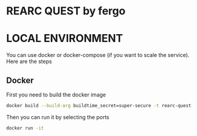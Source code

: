 # REARC QUEST by fergo

# LOCAL ENVIRONMENT

You can use docker or docker-compose (if you want to scale the service). Here are the steps

## Docker

First you need to build the docker image
```bash
docker build --build-arg buildtime_secret=super-secure -t rearc-quest .
```

Then you can run it by selecting the ports
```bash
docker run -it 
```